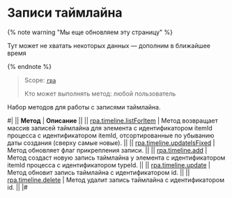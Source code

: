 # Записи таймлайна

{% note warning "Мы еще обновляем эту страницу" %}

Тут может не хватать некоторых данных — дополним в ближайшее время

{% endnote %}

> Scope: [`rpa`](../../../scopes/permissions.md)
>
> Кто может выполнять метод: любой пользователь

Набор методов для работы с записями таймлайна.

#|
|| **Метод** | **Описание** ||
|| [rpa.timeline.listForItem](./rpa-timeline-list-for-item.md) | Метод возвращает массив записей таймлайна для элемента с идентификатором itemId процесса с идентификатором itemId, отсортированные по убыванию даты создания (сверху самые новые). ||
|| [rpa.timeline.updateIsFixed](./rpa-timeline-update-is-fixed.md) | Метод обновляет флаг прикрепления записи. ||
|| [rpa.timeline.add](./rpa-timeline-add.md) | Метод создаст новую запись таймлайна у элемента с идентификатором itemId процесса с идентификатором typeId. ||
|| [rpa.timeline.update](./rpa-timeline-update.md) | Метод обновит запись таймлайна с идентификатором id. ||
|| [rpa.timeline.delete](./rpa-timeline-delete.md) | Метод удалит запись таймлайна с идентификатором id. ||
|#